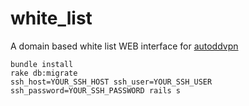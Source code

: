 white_list
==========

A domain based white list WEB interface for [autoddvpn](http://code.google.com/p/autoddvpn/)

```console
bundle install
rake db:migrate
ssh_host=YOUR_SSH_HOST ssh_user=YOUR_SSH_USER ssh_password=YOUR_SSH_PASSWORD rails s
```

